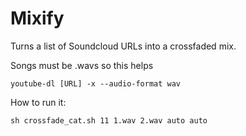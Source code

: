 # Mixify

Turns a list of Soundcloud URLs into a crossfaded mix.

Songs must be .wavs so this helps

`youtube-dl [URL] -x --audio-format wav`

How to run it:

`sh crossfade_cat.sh 11 1.wav 2.wav auto auto`
